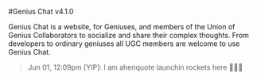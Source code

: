 #Genius Chat v4.1.0

Genius Chat is a website, for Geniuses, and members of the Union of Genius Collaborators to socialize and share their complex thoughts. From developers to ordinary geniuses all UGC members are welcome to use Genius Chat.

> Jun 01, 12:09pm [YIP]: I am ahenquote launchin rockets here 🚀🚀🚀
